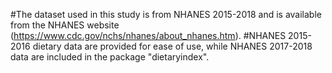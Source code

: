 #The dataset used in this study is from NHANES 2015-2018 and is available from the NHANES website (https://www.cdc.gov/nchs/nhanes/about_nhanes.htm).
#NHANES 2015-2016 dietary data are provided for ease of use, while NHANES 2017-2018 data are included in the package "dietaryindex".
